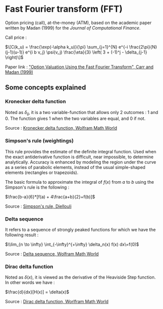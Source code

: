 # Fast Fourier transform (FFT)

Option pricing (call), at-the-money (ATM), based on the academic paper written by Madan (1999) for the _Journal of Computational Finance_. 

Call price :

$\[C(k_u) = \frac{\exp(-\alpha k_u)}{\pi} \sum_{j=1}^{N} e^{-i \frac{2\pi}{N} (j-1)(u-1)} e^{i b v_j} \psi(v_j) \frac{\eta}{3} \left( 3 + (-1)^j - \delta_{j-1} \right)\]$

Paper link : ["Option Valuation Using the Fast Fourier
Transform", Carr and Madan (1999)](https://www.researchgate.net/profile/Dilip-Madan-2/publication/2519144_Option_Valuation_Using_the_Fast_Fourier_Transform/links/55235a820cf2a2d9e146f0bf/Option-Valuation-Using-the-Fast-Fourier-Transform.pdf?_sg%5B0%5D=started_experiment_milestone&origin=journalDetail&_rtd=e30%3D)

## Some concepts explained

### Kronecker delta function
Noted as $\delta_{ij}$, it is a two variable-function that allows only 2 outcomes : 1 and 0. The function gives 1 when the two variables are equal, and 0 if not. 

Source : [Kronecker delta function, Wolfram Math World](https://mathworld.wolfram.com/KroneckerDelta.html)

### Simpson's rule (weightings)
This rule provides the estimate of the definite integral function. Used when the exact antiderivative function is difficult, near impossible, to determine analytically. Accuracy is enhanced by modeling the region under the curve as a series of parabolic elements, instead of the usual simple-shaped elements (rectangles or trapezoids). 

The basic formula to approximate the integral of $f(x)$ from $a$ to $b$ using the Simpson's rule is the following :

$\frac{b-a}{6}*[f(a) + 4\frac{a+b}{2}+f(b)]$ 

Source : [Simpson's rule, Djellouli](https://adamdjellouli.com/articles/numerical_methods/4_integration/simpsons_rule)

### Delta sequence
It refers to a sequence of strongly peaked functions for which we have the following result : 

$\\lim_{n \to \infty} \int_{-\infty}^{+\infty} \delta_n(x) f(x) dx\=f(0)$

Source : [Delta sequence, Wolfram Math World](https://mathworld.wolfram.com/DeltaSequence.html)

### Dirac delta function
Noted as $\delta(x)$, it is viewed as the derivative of the Heaviside Step function. In other words we have : 

$\frac{d}{dx}[H(x)] = \delta(x)$

Source : [Dirac delta function, Worlfram Math World](https://mathworld.wolfram.com/DeltaFunction.html)
